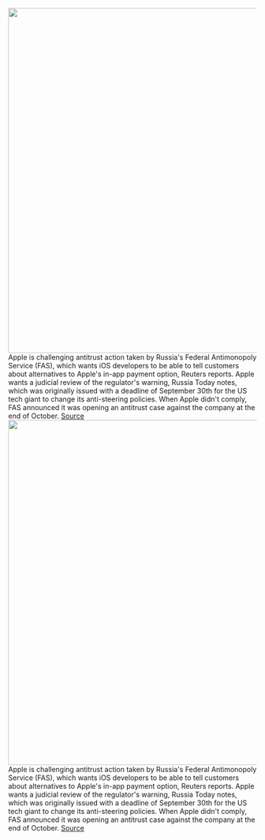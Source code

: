 <img src='https://cdn.vox-cdn.com/thumbor/ebgacekJ3rtxiKFnFerdjrg3s0o=/0x0:2040x1360/1200x800/filters:focal(857x517:1183x843)/cdn.vox-cdn.com/uploads/chorus_image/image/70233967/acastro_180130_1777_0005_v2.0.jpg' width='700px' /><br/>
Apple is challenging antitrust action taken by Russia's Federal Antimonopoly Service (FAS), which wants iOS developers to be able to tell customers about alternatives to Apple's in-app payment option, Reuters reports. Apple wants a judicial review of the regulator's warning, Russia Today notes, which was originally issued with a deadline of September 30th for the US tech giant to change its anti-steering policies. When Apple didn't comply, FAS announced it was opening an antitrust case against the company at the end of October.
<a href='https://www.theverge.com/2021/12/6/22820078/apple-legal-action-russia-federal-antimonopoly-service-anti-steering-in-app-payment-options'> Source <a/><img src='https://cdn.vox-cdn.com/thumbor/ebgacekJ3rtxiKFnFerdjrg3s0o=/0x0:2040x1360/1200x800/filters:focal(857x517:1183x843)/cdn.vox-cdn.com/uploads/chorus_image/image/70233967/acastro_180130_1777_0005_v2.0.jpg' width='700px' /><br/>
Apple is challenging antitrust action taken by Russia's Federal Antimonopoly Service (FAS), which wants iOS developers to be able to tell customers about alternatives to Apple's in-app payment option, Reuters reports. Apple wants a judicial review of the regulator's warning, Russia Today notes, which was originally issued with a deadline of September 30th for the US tech giant to change its anti-steering policies. When Apple didn't comply, FAS announced it was opening an antitrust case against the company at the end of October.
<a href='https://www.theverge.com/2021/12/6/22820078/apple-legal-action-russia-federal-antimonopoly-service-anti-steering-in-app-payment-options'> Source <a/>